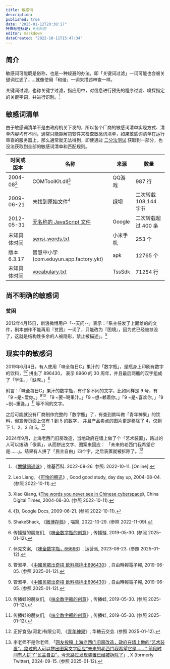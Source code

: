 ```yaml
---
title: 敏感词
description:
published: true
date: "2025-01-12T20:38:17"
特殊标签标记: #无标签
editor: markdown
dateCreated: "2022-10-11T15:47:34"
---
```


## 简介

敏感词可能既是俗称，也是一种规避的办法，即「关键词过滤」一词可能也会被关键词过滤了……就像使用「和谐」一词来描述审查一样。

关键词过滤，也称关键字过滤，指应用中，对信息进行预先的程序过滤、嗅探指定的关键字词，并进行识别。[^wiki]

[^wiki]: 《[關鍵詞過濾](https://zh.wikipedia.org/zh-cn/關鍵詞過濾)》, 维基百科. 2022-08-26. 参照: 2022-10-11. [Online].

## 敏感词清单

由于敏感词清单不是由政府机关下发的，所以各个厂商的敏感词清单实现方式、清单内容均有不同，通常只能靠解包软件来检查敏感词清单，如果敏感词清单在运行审查的服务器上，那么通常就无法得到，即使通过 [二分法测试](/anti-censorship/二分法测试.md) 获取到一部分，也没法获取到全部的敏感词清单和匹配规则。

| 时间或版本     | 名称                                    | 来源     | 数量                  |
| -------------- | --------------------------------------- | -------- | --------------------- |
| 2004-08[^tpwn] | COMToolKit.dll[^twyn]                   | QQ游戏   | 987 行                |
| 2009-06-21     | 未找到原始文件[^c35g3]                  | [绿坝][] | 二次转载 108,144 字节 |
| 2012-05-31     | [无名称的 JavaScript 文件][]            | Google   | 二次转载超过 400 条   |
| 未知具体时间   | [sensi_words.txt][]                     | 小米手机 | 253 个                |
| 版本 6.3.17    | 智慧中小学 (com.eduyun.app.factory.ykt) | apk      | 12765 个              |
| 未知具体时间   | [vocabulary.txt][]                      | TssSdk   | 71254 行              |

[^tpwn]: Leo Liang, 《[可怜的腾迅](https://web.archive.org/web/20200915155111/https://aleung.github.io/blog/2004/08/04/The-poor-who-newsletter/)》, Good good study, day day up, 2004-08-04. (参照 2022-10-11).

[^twyn]: Xiao Qiang, 《[The words you never see in Chinese cyberspace](https://web.archive.org/web/20060614233855/http://chinadigitaltimes.net/2004/08/the_words_you_n.php)》, China Digital Times, 2004-08-30. (参照 2022-10-11).

[^c35g3]: 《[1](https://web.archive.org/web/20090621083706/https://docs.google.com/View?docid=d7w7twp_977hcmc35g3)》, Google Docs, 2009-06-21. (参照 2022-10-11).

[vocabulary.txt]: https://web.archive.org/web/20221024125901/http://light-cfg-1251626029.cos.ap-shanghai.myqcloud.com/PRIVATE/1055/457/1/50003/4084134/vocabulary.txt

[绿坝]: /censorship/绿坝.md

[无名称的 JavaScript 文件]: /company/Google/index.md#敏感词提醒功能

[sensi_words.txt]: /company/小米/MIUI.md#相机敏感词

## 尚不明确的敏感词

### 贫困

2012年4月15日，新浪微博用户「--天问--」表示：「系主任发了上面给的的文件，剧本创作不能再用『贫困』一词了，只能改为『困境』，因为贫已经被扶没了，这就是结构性多余的人被隐形，禁止被描述」。[^z1dNE]

[^z1dNE]: ShakeShack, 《[微博存档](https://archive.ph/z1dNE "https://nya.one/notes/8krudp9sou")》, 喵窝, 2022-10-29. (参照 2022-11-09).

## 现实中的敏感词

2019年6月4日，有人使用「味全每日C」果汁的「数字瓶」，是瓶身上印刷有数字的饮料，[^11652][^30300] 拼出了 896430，
表示 8960 的 30 周年，并且最后两瓶的汉字组成了「学生。」「缺席。」[^93813]

[^11652]: 传播蛙的朋友们, 《[味全数字瓶的创意](https://web.archive.org/web/20240423024422/https://www.wlcbw.com/11652.html)》, 传播蛙, 2019-05-30. (参照 2025-01-12).

[^30300]: 休克文案, 《[味全数字瓶，66666](https://arquivo.pt/wayback/20250112120900/https://www.yunyingpai.com/extend/530300.html)》, 运营派, 2023-08-23. (参照 2025-01-12).

[^93813]: 管淑平, 《[中國民眾出奇招 飲料瓶排出896430](https://web.archive.org/web/20190609151743/https://news.ltn.com.tw/news/world/paper/1293813)》, 自由時報電子報, 2019-06-05. (参照 2025-01-12).

附言：「味全每日C」果汁的数字瓶，有许多不同的文字，比如同样是 9 号，有「9 ~是~爱你。」[^93813][^11652]
「9 ~要~喝果汁。」「9 ~想~赖着你。」「9 ~是~喜欢你。」「9 ~别~重逢。」[^11652] 等不同的文字。

之后可能就没有厂商制作完整的「数字瓶」了，有查到款叫做「青年神果」的饮料，但宣传页面上仅有 1 到 5 的数字，
并且产品卖点的图片更是移除了 4，仅剩下 1、2、3 和 5。[^03670]

[^03670]: 正好食品(河北)有限公司, 《[青年神果](https://web.archive.org/web/20250112122453/https://www.htyunjiaohui.com/goods/10003670.html)》, 华糖云交会. (参照 2025-01-12).

2024年9月，上海老西门旧房改造，当地政府在墙上做了个「艺术装置」，路过的人可以拨动「像素」，从而拼出文字、图案来回应：
「未来的老西门我希望它是……」。结果有人拼了「民主自由」四个字，之后装置就被拆除了。[^94035]

[^94035]: 李老师不是你老师, 「[网友投稿 上海老西门旧房改造，政府在墙上做的“艺术装置”，路过的人可以拼出图案文字回应“未来的老西门我希望它是...... ” 前段时间有人拼了“民主自由”，今天路过发现装置已经被拆除了](https://x.com/whyyoutouzhele/status/1835254185421394035)」, X (formerly Twitter), 2024-09-15. (参照 2025-01-12).
